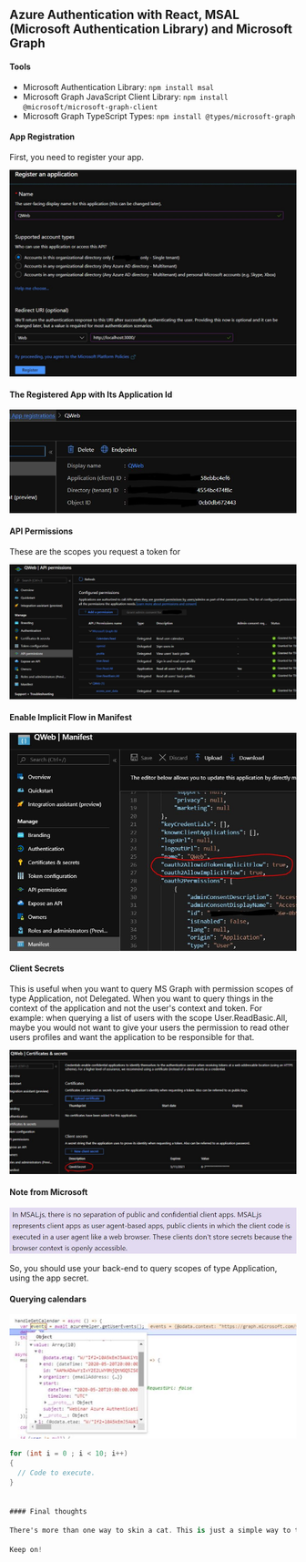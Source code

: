 ## Azure Authentication with React, MSAL (Microsoft Authentication Library) and Microsoft Graph

#### Tools

- Microsoft Authentication Library: `npm install msal`
- Microsoft Graph JavaScript Client Library: `npm install @microsoft/microsoft-graph-client`
- Microsoft Graph TypeScript Types: `npm install @types/microsoft-graph`

#### App Registration

First, you need to register your app.

![App Registration](images/appreg01.jpg)

#### The Registered App with Its Application Id

![Registered App](images/appreg02.jpg)

#### API Permissions

These are the scopes you request a token for

![API Permissions](images/apiperm.jpg)

#### Enable Implicit Flow in Manifest

![Implicit Flow](images/implicitflow.jpg)

#### Client Secrets

This is useful when you want to query MS Graph with permission scopes of type Application, not Delegated. When you want
to query things in the context of the application and not the user's context and token.
For example: when querying a list of users with the scope User.ReadBasic.All, maybe you would not want to give your users the permission to read other users profiles and want the application to be responsible for that.

![Client secret](images/secret.jpg)

#### Note from Microsoft

![Note](images/note.jpg)

So, you should use your back-end to query scopes of type Application, using the app secret.

#### Querying calendars

![Implicit Flow](images/getcalendar.jpg)

   ```csharp
   for (int i = 0 ; i < 10; i++)
   {
     // Code to execute.
   }
   
   
#### Final thoughts

There's more than one way to skin a cat. This is just a simple way to to use MSAL to authenticate in Azure and query MS Graph.

Keep on!
